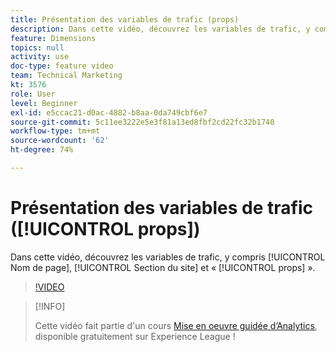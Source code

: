 ```yaml
---
title: Présentation des variables de trafic (props)
description: Dans cette vidéo, découvrez les variables de trafic, y compris Nom de page, Section du site et « props ».
feature: Dimensions
topics: null
activity: use
doc-type: feature video
team: Technical Marketing
kt: 3576
role: User
level: Beginner
exl-id: e5ccac21-d0ac-4882-b8aa-0da749cbf6e7
source-git-commit: 5c11ee3222e5e3f81a13ed8fbf2cd22fc32b1740
workflow-type: tm+mt
source-wordcount: '62'
ht-degree: 74%

---
```


# Présentation des variables de trafic ([!UICONTROL props])

Dans cette vidéo, découvrez les variables de trafic, y compris [!UICONTROL Nom de page], [!UICONTROL Section du site] et « [!UICONTROL props] ».

>[!VIDEO](https://video.tv.adobe.com/v/28767/?quality=12)

>[!INFO]
>
> Cette vidéo fait partie d&#39;un cours [Mise en oeuvre guidée d’Analytics](https://experienceleague.adobe.com/?recommended=Analytics-D-1-2019.1), disponible gratuitement sur Experience League !